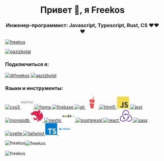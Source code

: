<h1 align="center">Привет 👋, я Freekos</h1>
<h3 align="center">Инженер-программист: Javascript, Typescript, Rust, CS ❤️❤️❤️</h3>

<p align="left "> <a href="https://github.com/ryo-ma/github-profile-trophy"><img src="https://github-profile-trophy.vercel.app/?username=freekos" alt="freekos" /></a> </p>

<p align="left"> <a href="https://twitter.com/gazizbolat" target="blank"><img src="https ://img.shields.io/twitter/follow/gazizbolat?logo=twitter&style=for-the-badge" alt="gazizbolat" /></a> </p>

<h3 align="left">Подключиться я:</h3>
<p align="left">
<a href="https://dev.to/@freekos" target="blank"><img align="center" src="https://raw.githubusercontent.com/rahuldkjain/github-profile-readme- генератор/мастер/src/images/icons/Social/devto.svg" alt="@freekos" height="30" width="40" /></a>
<a href="https://twitter.com /gazizbolat" target="blank"><img align="center" src="https://raw.githubusercontent.com/rahuldkjain/github-profile-readme-generator/master/src/images/icons/Social/twitter .svg" alt="gazizbolat" height="30" width="40" /></a>
</p>

<h3 align="left">Языки и инструменты:</h3>
<p align="left"> <a href="https://www.w3schools.com/css/" target="_blank" rel="noreferrer"> <img src="https://raw.githubusercontent. com/devicons/devicon/master/icons/css3/css3-original-wordmark.svg" alt="css3" width="40" height="40"/> </a> <a href="https:// expressjs.com" target="_blank" rel="noreferrer"> <img src="https://raw.githubusercontent.com/devicons/devicon/master/icons/express/express-original-wordmark.svg" alt= "экспресс" width="40" height="40"/> </a> <a href="https://www.figma.com/" target="_blank" rel="noreferrer"> <img src="https://www.vectorlogo.zone/logos/figma/figma-icon.svg" alt="figma" width="40" height="40"/> </a> <a href=" https://firebase.google.com/" target="_blank" rel="noreferrer"> <img src="https://www.vectorlogo.zone/logos/firebase/firebase-icon.svg" alt=" firebase" width="40" height="40"/> </a> <a href="https://git-scm.com/" target="_blank" rel="noreferrer"> <img src=" https://www.vectorlogo.zone/logos/git-scm/git-scm-icon.svg" alt="git" width="40" height="40"/> </a> <a href=" https://gulpjs.com" цель = "_blank" rel="noreferrer"> <img src="https://raw.githubusercontent.com/devicons/devicon/master/icons/gulp/gulp-plain.svg" alt="gulp" width="40" height ="40"/> </a> <a href="https://www.w3.org/html/" target="_blank" rel="noreferrer"> <img src="https://raw. githubusercontent.com/devicons/devicon/master/icons/html5/html5-original-wordmark.svg" alt="html5" width="40" height="40"/> </a> <a href="https: //developer.mozilla.org/en-US/docs/Web/JavaScript" target="_blank" rel="noreferrer"> <img src="https://raw.githubusercontent.com/devicons/devicon/master/icons/javascript/javascript-original.svg" alt="javascript" width="40" height="40"/> </a> <a href="https://jestjs. io" target="_blank" rel="noreferrer"> <img src="https://www.vectorlogo.zone/logos/jestjsio/jestjsio-icon.svg" alt="jest" width="40" height= "40"/> </a> <a href="https://www.mongodb.com/" target="_blank" rel="noreferrer"> <img src="https://raw.githubusercontent.com /devicons/devicon/master/icons/mongodb/mongodb-original-wordmark.svg" alt="mongodb" width="40" height="40"/> </a> <a href="https://nestjs.com/" target="_blank" rel="noreferrer"> <img src="https://raw.githubusercontent.com/devicons/devicon/master/icons/nestjs/nestjs-plain.svg" alt ="nestjs" width="40" height="40"/> </a> <a href="https://nextjs.org/" target="_blank" rel="noreferrer"> <img src=" https://cdn.worldvectorlogo.com/logos/nextjs-2.svg" alt="nextjs" width="40" height="40"/> </a> <a href="https://nodejs. org" target="_blank" rel="noreferrer"> <img src="https://raw.githubusercontent.com/devicons/devicon/master/icons/nodejs/nodejs-original-wordmark.svg" alt="nodejs "width="40" height="40"/> </a> <a href="https://www.postgresql.org" target="_blank" rel="noreferrer"> <img src="https:/ /raw.githubusercontent.com/devicons/devicon/master/icons/postgresql/postgresql-original-wordmark.svg" alt="postgresql" width="40" height="40"/> </a> <a href= "https://reactjs.org/" target="_blank" rel="noreferrer"> <img src="https://raw.githubusercontent.com/devicons/devicon/master/icons/react/react-original- wordmark.svg" alt="react" width="40" height="40"/> </a> <a href="https://redux.js.org" target="_blank"rel="noreferrer"> <img src="https://raw.githubusercontent.com/devicons/devicon/master/icons/redux/redux-original.svg" alt="redux" width="40" height=" 40"/> </a> <a href="https://sass-lang.com" target="_blank" rel="noreferrer"> <img src="https://raw.githubusercontent.com/devicons /devicon/master/icons/sass/sass-original.svg" alt="sass" width="40" height="40"/> </a> <a href="https://svelte.dev" цель ="_blank" rel="noreferrer"> <img src="https://upload.wikimedia.org/wikipedia/commons/1/1b/Svelte_Logo.svg" alt="svelte" width="40" height=" 40 дюймов/> </a> <a href="https://tailwindcss.com/" target="_blank" rel="noreferrer"> <img src="https://www.vectorlogo.zone/logos/tailwindcss/ tailwindcss-icon.svg" alt="tailwind" width="40" height="40"/> </a> <a href="https://www.typescriptlang.org/" target="_blank" rel= "noreferrer"> <img src="https://raw.githubusercontent.com/devicons/devicon/master/icons/typescript/typescript-original.svg" alt="typescript" width="40" height="40" /> </a> <a href="https://webpack.js.org" target="_blank" rel="noreferrer"> <img src="https://raw.githubusercontent.com/devicons/devicon/d00d0969292a6569d45b06d3f350f463a0107b0d/icons/webpack/webpack-original-wordmark.svg" alt="webpack" width="40" height="40"/> </a> </p>

<p><img align="left" src="https://github-readme-stats.vercel.app/api/top-langs?username=freekos&show_icons=true&locale=en&layout=compact" alt="freekos" /> </p>

<p> <img align="center" src="https://github-readme-stats.vercel.app/api?username=freekos&show_icons=true&locale=en" alt="freekos" /> </p>

<p><img align="center" src="https://github-readme-streak-stats.herokuapp.com/?user=freekos&" alt="freekos" /></p>
